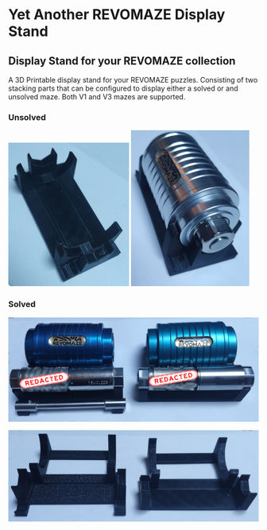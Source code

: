 # Yet Another REVOMAZE Display Stand



## Display Stand for your REVOMAZE collection

A 3D Printable display stand for your REVOMAZE puzzles.  Consisting of two stacking parts that can be configured to display either a solved or and unsolved maze. Both V1 and V3 mazes are supported.

### Unsolved
![V1 display stand empty](images//V1_unsolved_empty_small.png)  ![V1 display stand unsolved](images/V1_unsolved_silver_small.png)

### Solved

![V1 and V3 solved display](images/solved-v1-v3.png)

![V1 and V3 solved stands](images/v1_v3_empty_stand_front.png)
